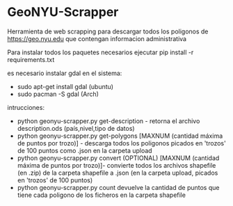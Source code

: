 GeoNYU-Scrapper
===============

Herramienta de web scrapping para descargar todos los poligonos de https://geo.nyu.edu que contengan informacion administrativa

Para instalar todos los paquetes necesarios ejecutar pip install -r requirements.txt

es necesario instalar gdal en el sistema:
* sudo apt-get install gdal (ubuntu)
* sudo pacman -S gdal (Arch)


intrucciones:
* python geonyu-scrapper.py get-description - retorna el archivo description.ods (país,nivel,tipo de datos)
* python geonyu-scrapper.py get-polygons [MAXNUM (cantidad máxima de puntos por trozo)] - descarga todos los poligonos picados en 'trozos' de 100 puntos como .json en la carpeta upload 
* python geonyu-scrapper.py convert (OPTIONAL) [MAXNUM (cantidad máxima de puntos por trozo)]- convierte todos los archivos shapefile (en .zip) de la carpeta shapefile a .json (en la carpeta upload, picados en 'trozos' de 100 puntos)
* python geonyu-scrapper.py count devuelve la cantidad de puntos que tiene cada poligono de los ficheros en la carpeta shapefile

